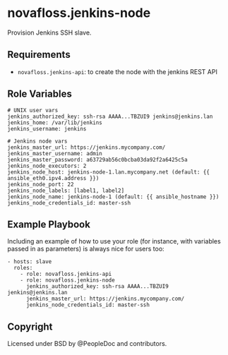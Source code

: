 novafloss.jenkins-node
======================

Provision Jenkins SSH slave.


Requirements
------------

- `novafloss.jenkins-api`: to create the node with the jenkins REST API


Role Variables
--------------

    # UNIX user vars
    jenkins_authorized_key: ssh-rsa AAAA...TBZUI9 jenkins@jenkins.lan
    jenkins_home: /var/lib/jenkins
    jenkins_username: jenkins

    # Jenkins node vars
    jenkins_master_url: https://jenkins.mycompany.com/
    jenkins_master_username: admin
    jenkins_master_password: a63729ab56c0bcba03da92f2a6425c5a
    jenkins_node_executors: 2
    jenkins_node_host: jenkins-node-1.lan.mycompany.net (default: {{ ansible_eth0.ipv4.address }})
    jenkins_node_port: 22
    jenkins_node_labels: [label1, label2]
    jenkins_node_name: jenkins-node-1 (default: {{ ansible_hostname }})
    jenkins_node_credentials_id: master-ssh


Example Playbook
----------------

Including an example of how to use your role (for instance, with variables passed in as parameters) is always nice for users too:

    - hosts: slave
      roles:
        - role: novafloss.jenkins-api
        - role: novafloss.jenkins-node
          jenkins_authorized_key: ssh-rsa AAAA...TBZUI9 jenkins@jenkins.lan
          jenkins_master_url: https://jenkins.mycompany.com/
          jenkins_node_credentials_id: master-ssh


Copyright
---------

Licensed under BSD by @PeopleDoc and contributors.
